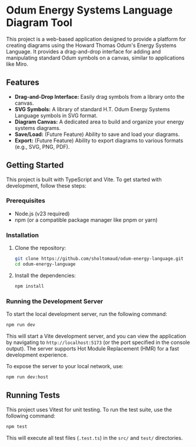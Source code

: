 # Odum Energy Systems Language Diagram Tool

This project is a web-based application designed to provide a platform for creating diagrams using the Howard Thomas Odum's Energy Systems Language. It provides a drag-and-drop interface for adding and manipulating standard Odum symbols on a canvas, similar to applications like Miro.

## Features

*   **Drag-and-Drop Interface:** Easily drag symbols from a library onto the canvas.
*   **SVG Symbols:** A library of standard H.T. Odum Energy Systems Language symbols in SVG format.
*   **Diagram Canvas:** A dedicated area to build and organize your energy systems diagrams.
*   **Save/Load:** (Future Feature) Ability to save and load your diagrams.
*   **Export:** (Future Feature) Ability to export diagrams to various formats (e.g., SVG, PNG, PDF).

## Getting Started

This project is built with TypeScript and Vite. To get started with development, follow these steps:

### Prerequisites

*   Node.js (v23 required)
*   npm (or a compatible package manager like pnpm or yarn)

### Installation

1.  Clone the repository:
    ```bash
    git clone https://github.com/sholtomaud/odum-energy-language.git
    cd odum-energy-language
    ```

2.  Install the dependencies:
    ```bash
    npm install
    ```

### Running the Development Server

To start the local development server, run the following command:

```bash
npm run dev
```

This will start a Vite development server, and you can view the application by navigating to `http://localhost:5173` (or the port specified in the console output). The server supports Hot Module Replacement (HMR) for a fast development experience.

To expose the server to your local network, use:

```bash
npm run dev:host
```

## Running Tests

This project uses Vitest for unit testing. To run the test suite, use the following command:

```bash
npm test
```

This will execute all test files (`.test.ts`) in the `src/` and `test/` directories.
